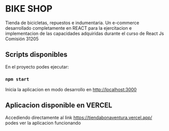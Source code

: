 
# BIKE SHOP

Tienda de bicicletas, repuestos e indumentaria. Un e-commerce desarrollado completamente en REACT para la ejercitacion e implementacion de las capacidades adquiridas durante el curso de React Js Comisión 31205

## Scripts disponibles

En el proyecto podes ejecutar:

### `npm start`

Inicia la aplicacion en modo desarrollo en [http://localhost:3000](http://localhost:3000) 


## Aplicacion disponible en VERCEL

Accediendo directamente al link https://tiendabonaventura.vercel.app/ podes ver la aplicacion funcionando

